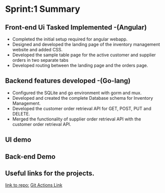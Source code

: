 # Sprint:1 Summary

## Front-end Ui Tasked Implemented -(Angular)
- Completed the initial setup required for angular webapp.
- Designed and developed the landing page of the inventory management website and added CSS.
- Developed the sample table page for the active customer and supplier orders in two separate tabs
- Developed routing between the landing page and the orders page.

## Backend features developed -(Go-lang)
- Configured the SQLite and go environment with gorm and mux.
- Developed and created the complete Database schema for Inventory Management.
- Developed the customer order retrieval API for GET, POST, PUT and DELETE.
- Merged the functionality of supplier order retrieval API with the customer order retrieval API.

## UI demo


## Back-end Demo


## Useful links for the projects.
[link to repo:](https://github.com/Raviteja7Lanka/Inventory_Management_SE_Project)
[Git Actions Link](https://github.com/Raviteja7Lanka/Inventory_Management_SE_Project/issues)


